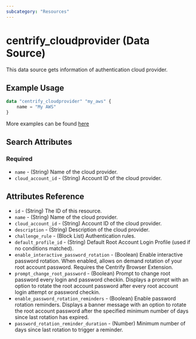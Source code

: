 ```yaml
---
subcategory: "Resources"
---
```


# centrify_cloudprovider (Data Source)

This data source gets information of authentication cloud provider.

## Example Usage

```terraform
data "centrify_cloudprovider" "my_aws" {
    name = "My AWS"
}
```

More examples can be found [here](https://github.com/marcozj/terraform-provider-centrify/tree/main/examples/centrify_cloudprovider)

## Search Attributes

### Required

- `name` - (String) Name of the cloud provider.
- `cloud_account_id` - (String) Account ID of the cloud provider.

## Attributes Reference

- `id` - (String) The ID of this resource.
- `name` - (String) Name of the cloud provider.
- `cloud_account_id` - (String) Account ID of the cloud provider.
- `description` - (String) Description of the cloud provider.
- `challenge_rule` - (Block List) Authentication rules.
- `default_profile_id` - (String) Default Root Account Login Profile (used if no conditions matched).
- `enable_interactive_password_rotation` - (Boolean) Enable interactive password rotation. When enabled, allows on demand rotation of your root account password. Requires the Centrify Browser Extension.
- `prompt_change_root_password` - (Boolean) Prompt to change root password every login and password checkin. Displays a prompt with an option to rotate the root account password after every root account login attempt or password checkin.
- `enable_password_rotation_reminders` - (Boolean) Enable password rotation reminders. Displays a banner message with an option to rotate the root account password after the specified minimum number of days since last rotation has expired.
- `password_rotation_reminder_duration` - (Number) Minimum number of days since last rotation to trigger a reminder.
